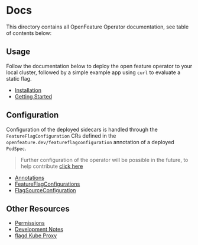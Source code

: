 # Docs

This directory contains all OpenFeature Operator documentation, see table of contents below:

## Usage

Follow the documentation below to deploy the open feature operator to your local cluster, followed by a simple example app using `curl` to evaluate a static flag.

- [Installation](./installation.md)
- [Getting Started](./getting_started.md)

## Configuration

Configuration of the deployed sidecars is handled through the `FeatureFlagConfiguration` CRs defined in the `openfeature.dev/featureflagconfiguration` annotation of a deployed `PodSpec`. 
> Further configuration of the operator will be possible in the future, to help contribute [click here](https://github.com/open-feature/open-feature-operator/issues)

- [Annotations](./annotations.md)
- [FeatureFlagConfigurations](./feature_flag_configuration.md)
- [FlagSourceConfiguration](./flag_source_configuration.md)

## Other Resources
- [Permissions](./permissions.md)
- [Development Notes](./development_notes.md)
- [flagd Kube Proxy](./flagd_proxy.md)